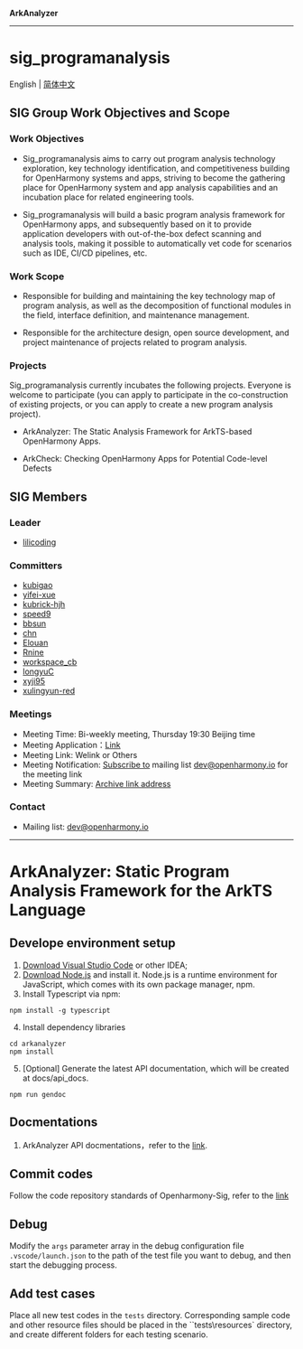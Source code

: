 **ArkAnalyzer**

***

# sig_programanalysis

English | [简体中文](_media/README.md)

## SIG Group Work Objectives and Scope

### Work Objectives

* Sig_programanalysis aims to carry out program analysis technology exploration, key technology identification, and competitiveness building for OpenHarmony systems and apps, striving to become the gathering place for OpenHarmony system and app analysis capabilities and an incubation place for related engineering tools.

* Sig_programanalysis will build a basic program analysis framework for OpenHarmony apps, and subsequently based on it to provide application developers with out-of-the-box defect scanning and analysis tools, making it possible to automatically vet code for scenarios such as IDE, CI/CD pipelines, etc.

### Work Scope

* Responsible for building and maintaining the key technology map of program analysis, as well as the decomposition of functional modules in the field, interface definition, and maintenance management.

* Responsible for the architecture design, open source development, and project maintenance of projects related to program analysis.

### Projects

Sig_programanalysis currently incubates the following projects. Everyone is welcome to participate (you can apply to participate in the co-construction of existing projects, or you can apply to create a new program analysis project).

* ArkAnalyzer:
The Static Analysis Framework for ArkTS-based OpenHarmony Apps.

* ArkCheck:
Checking OpenHarmony Apps for Potential Code-level Defects

## SIG Members

### Leader

- [lilicoding](https://gitee.com/lilicoding)

### Committers
- [kubigao](https://gitee.com/kubigao)
- [yifei-xue](https://gitee.com/yifei_xue)
- [kubrick-hjh](https://gitee.com/kubrick-hjh)
- [speed9](https://gitee.com/speeds)
- [bbsun](https://gitee.com/bbsun)
- [chn](https://gitee.com/chn)
- [Elouan](https://gitee.com/Elouan)
- [Rnine](https://gitee.com/Rnine)
- [workspace_cb](https://gitee.com/workspace_cb)
- [longyuC](https://gitee.com/longyuC)
- [xyji95](https://gitee.com/xyji95)
- [xulingyun-red](https://gitee.com/xulingyun-red)

### Meetings
 - Meeting Time: Bi-weekly meeting, Thursday 19:30 Beijing time
 - Meeting Application：[Link](https://shimo.im/forms/B1Awd60W7bU51g3m/fill)
 - Meeting Link: Welink or Others
 - Meeting Notification: [Subscribe to](https://lists.openatom.io/postorius/lists/dev.openharmony.io) mailing list dev@openharmony.io for the meeting link
 - Meeting Summary: [Archive link address](https://gitee.com/openharmony-sig/sig-content)

### Contact

- Mailing list: [dev@openharmony.io](https://lists.openatom.io/postorius/lists/dev@openharmony.io/)

*** 
# ArkAnalyzer: Static Program Analysis Framework for the ArkTS Language
## Develope environment setup
1. [Download Visual Studio Code](https://code.visualstudio.com/download) or other IDEA;
2. [Download Node.js](https://nodejs.org/en/download/current) and install it. Node.js is a runtime environment for JavaScript, which comes with its own package manager, npm. 
3. Install Typescript via npm: 
```shell
npm install -g typescript
```
4. Install dependency libraries
```shell
cd arkanalyzer
npm install
```
5. [Optional] Generate the latest API documentation, which will be created at docs/api_docs.
```shell
npm run gendoc
```

## Docmentations

1. ArkAnalyzer API docmentations，refer to the [link](_media/globals.md).

## Commit codes
Follow the code repository standards of Openharmony-Sig, refer to the [link](_media/HowToCreatePR.md#english)

## Debug
Modify the `args` parameter array in the debug configuration file `.vscode/launch.json` to the path of the test file you want to debug, and then start the debugging process.

## Add test cases
Place all new test codes in the `tests` directory. Corresponding sample code and other resource files should be placed in the ``tests\resources` directory, and create different folders for each testing scenario.
